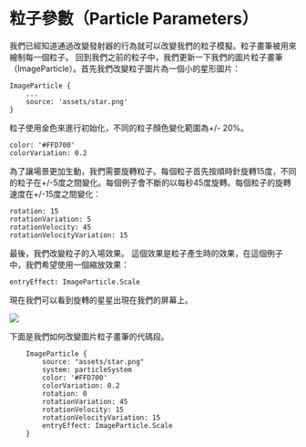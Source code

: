 # 粒子參數（Particle Parameters）

我們已經知道通過改變發射器的行為就可以改變我們的粒子模擬。粒子畫筆被用來繪制每一個粒子。
回到我們之前的粒子中，我們更新一下我們的圖片粒子畫筆（ImageParticle）。首先我們改變粒子圖片為一個小的星形圖片：

```
ImageParticle {
    ...
    source: 'assets/star.png'
}
```

粒子使用金色來進行初始化，不同的粒子顏色變化範圍為+/- 20%。

```
color: '#FFD700'
colorVariation: 0.2
```

為了讓場景更加生動，我們需要旋轉粒子。每個粒子首先按順時針旋轉15度，不同的粒子在+/-5度之間變化。每個例子會不斷的以每秒45度旋轉。每個粒子的旋轉速度在+/-15度之間變化：

```
rotation: 15
rotationVariation: 5
rotationVelocity: 45
rotationVelocityVariation: 15
```

最後，我們改變粒子的入場效果。 這個效果是粒子產生時的效果，在這個例子中，我們希望使用一個縮放效果：

```
entryEffect: ImageParticle.Scale
```

現在我們可以看到旋轉的星星出現在我們的屏幕上。

![](http://qmlbook.org/_images/particleparameters.png)

下面是我們如何改變圖片粒子畫筆的代碼段。

```
    ImageParticle {
        source: "assets/star.png"
        system: particleSystem
        color: '#FFD700'
        colorVariation: 0.2
        rotation: 0
        rotationVariation: 45
        rotationVelocity: 15
        rotationVelocityVariation: 15
        entryEffect: ImageParticle.Scale
    }
```

